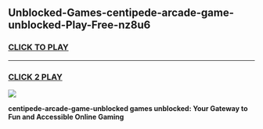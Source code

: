 
## Unblocked-Games-centipede-arcade-game-unblocked-Play-Free-nz8u6
<h3>
<a href="https://premium76.site?title=centipede-arcade-game-unblocked&ref=17A">CLICK TO PLAY</a></h3>
<hr>

<h3>
<a href="https://premium76.site?title=centipede-arcade-game-unblocked&ref=17A">CLICK 2 PLAY</a>
  
</h3>

<a href="https://premium76.site?title=centipede-arcade-game-unblocked&ref=17A"><img src="https://clearcache.store/games.png"></a>


**centipede-arcade-game-unblocked games unblocked: Your Gateway to Fun and Accessible Online Gaming**
